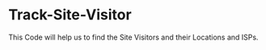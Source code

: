 Track-Site-Visitor
==================

This Code will help us to find the Site Visitors and their Locations and ISPs.
